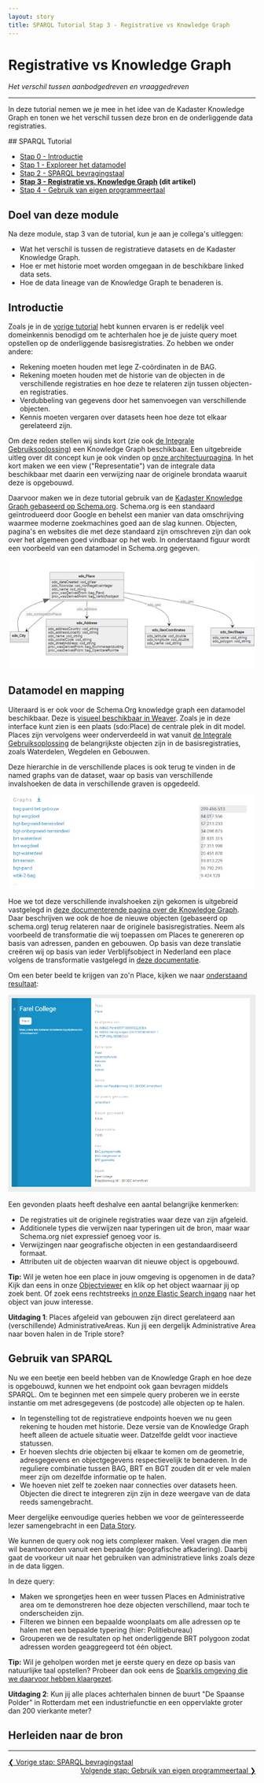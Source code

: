 ```yaml
---
layout: story
title: SPARQL Tutorial Stap 3 - Registrative vs Knowledge Graph
---
```


# Registrative vs Knowledge Graph

*Het verschil tussen aanbodgedreven en vraaggedreven*

***

In deze tutorial nemen we je mee in het idee van de Kadaster Knowledge Graph en tonen we het verschil tussen deze bron en de onderliggende data registraties.

<div class="textbox" markdown="1">
## SPARQL Tutorial

- [Stap 0 - Introductie](/developer/sparql/tutorial/0-Introductie)
- [Stap 1 - Exploreer het datamodel](/developer/sparql/tutorial/1-Exploreer-het-datamodel)
- [Stap 2 - SPARQL bevragingstaal](/developer/sparql/tutorial/2-SPARQL)
- **[Stap 3 - Registratie vs. Knowledge Graph](/developer/sparql/tutorial/3-Registratie-vs-Knowledge-Graph) (dit artikel)**
- [Stap 4 - Gebruik van eigen programmeertaal](/developer/sparql/tutorial/4-Gebruik-eigen-programmeertaal)

</div>

## Doel van deze module

Na deze module, stap 3 van de tutorial, kun je aan je collega's uitleggen:

- Wat het verschil is tussen de registratieve datasets en de Kadaster Knowledge Graph.
- Hoe er met historie moet worden omgegaan in de beschikbare linked data sets.
- Hoe de data lineage van de Knowledge Graph te benaderen is.

## Introductie

Zoals je in de [vorige tutorial](/developer/sparql/tutorial/2-SPARQL) hebt kunnen ervaren is er redelijk veel domeinkennis benodigd om te achterhalen hoe je de juiste query moet opstellen op de onderliggende basisregistraties.
Zo hebben we onder andere:

- Rekening moeten houden met lege Z-coördinaten in de BAG.
- Rekening moeten houden met de historie van de objecten in de verschillende registraties en hoe deze te relateren zijn tussen objecten- en registraties.
- Verdubbeling van gegevens door het samenvoegen van verschillende objecten.
- Kennis moeten vergaren over datasets heen hoe deze tot elkaar gerelateerd zijn.

Om deze reden stellen wij sinds kort (zie ook [de Integrale Gebruiksoplossing](/cases/integralegebruiksoplossing)) een Knowledge Graph beschikbaar. Een uitgebreide uitleg over dit concept kun je ook vinden op [onze architectuurpagina](/demonstrators/architectuur-selfservice/KnowledgeGraph/). In het kort maken we een view ("Representatie") van de integrale data beschikbaar met daarin een verwijzing naar de originele brondata waaruit deze is opgebouwd.

Daarvoor maken we in deze tutorial gebruik van de [Kadaster Knowledge Graph gebaseerd op Schema.org](https://data.labs.kadaster.nl/kadaster/kg). Schema.org is een standaard geïntrodueerd door Google en behelst een manier van data omschrijving waarmee moderne zoekmachines goed aan de slag kunnen. Objecten, pagina's en websites die met deze standaard zijn omschreven zijn dan ook over het algemeen goed vindbaar op het web. In onderstaand figuur wordt een voorbeeld van een datamodel in Schema.org gegeven.

![Mermaid schema.org](/assets/images/mermaid-sdo-model.png)

## Datamodel en mapping

Uiteraard is er ook voor de Schema.Org knowledge graph een datamodel beschikbaar. Deze is [visueel beschikbaar in Weaver](https://kadaster.wvr.io/kg-kadaster/home). Zoals je in deze interface kunt zien is een plaats (sdo:Place) de centrale plek in dit model. Places zijn vervolgens weer onderverdeeld in wat vanuit [de Integrale Gebruiksoplossing](/cases/integralegebruiksoplossing) de belangrijkste objecten zijn in de basisregistraties, zoals Waterdelen, Wegdelen en Gebouwen.

Deze hierarchie in de verschillende places is ook terug te vinden in de named graphs van de dataset, waar op basis van verschillende invalshoeken de data in verschillende graven is opgedeeld.

![Graphs schema.org](/assets/images/graphs-kkg.PNG)

Hoe we tot deze verschillende invalshoeken zijn gekomen is uitgebreid vastgelegd in [deze documenterende pagina over de Knowledge Graph](/demonstrators/architectuur-selfservice/KnowledgeGraph/). Daar beschrijven we ook de hoe de nieuwe objecten (gebaseerd op schema.org) terug relateren naar de originele basisregistraties. Neem als voorbeeld de transformatie die wij toepassen om Places te genereren op basis van adressen, panden en gebouwen. Op basis van deze translatie creëren wij op basis van ieder Verblijfsobject in Nederland een place volgens de transformatie vastgelegd in [deze documentatie](https://labs.kadaster.nl/demonstrators/architectuur-selfservice/KnowledgeGraph/#41-van-gebouwpand-naar-schemaorg-place-visuele-weergave).

Om een beter beeld te krijgen van zo'n Place, kijken we naar [onderstaand resultaat](https://data.labs.kadaster.nl/kadaster/kg/id/place/0307010000402601):

![Voorbeeld Adres Place](/assets/images/Voorbeeld-place-kkg.PNG)

Een gevonden plaats heeft deshalve een aantal belangrijke kenmerken:

- De registraties uit de originele registraties waar deze van zijn afgeleid.
- Additionele types die verwijzen naar typeringen uit de bron, maar waar Schema.org niet expressief genoeg voor is.
- Verwijzingen naar geografische objecten in een gestandaardiseerd formaat.
- Attributen uit de objecten waarvan dit nieuwe object is opgebouwd.

**Tip:** Wil je weten hoe een place in jouw omgeving is opgenomen in de data? Kijk dan eens in onze [Objectviewer](https://labs.kadaster.nl/demonstrators/objectviewer) en klik op het object waarnaar jij op zoek bent. Of zoek eens rechtstreeks [in onze Elastic Search ingang](https://data.labs.kadaster.nl/kadaster/kg/search/search) naar het object van jouw interesse.

<div class="textbox" markdown="2">
    <b>Uitdaging 1</b>: Places afgeleid van gebouwen zijn direct gerelateerd aan (verschillende) AdministrativeAreas. Kun jij een dergelijk Administrative Area naar boven halen in de Triple store?
</div>

## Gebruik van SPARQL

Nu we een beetje een beeld hebben van de Knowledge Graph en hoe deze is opgebouwd, kunnen we het endpoint ook gaan bevragen middels SPARQL. Om te beginnen met een simpele query proberen we in eerste instantie om met adresgegevens (de postcode) alle objecten op te halen.

<query data-config-ref="https://data.labs.kadaster.nl/dst/-/queries/Tutorial3-KnowledgeGraph-Adresgegevens/4">
</query>

- In tegenstelling tot de registratieve endpoints hoeven we nu geen rekening te houden met historie. Deze versie van de Knowledge Graph heeft alleen de actuele situatie weer. Datzelfde geldt voor inactieve statussen.
- Er hoeven slechts drie objecten bij elkaar te komen om de geometrie, adresgegevens en objectgegevens respectievelijk te benaderen. In de reguliere combinatie tussen BAG, BRT en BGT zouden dit er vele malen meer zijn om dezelfde informatie op te halen.
- We hoeven niet zelf te zoeken naar connecties over datasets heen. Objecten die direct te integreren zijn zijn in deze weergave van de data reeds samengebracht.

Meer dergelijke eenvoudige queries hebben we voor de geïnteresseerde lezer samengebracht in een [Data Story](https://data.labs.kadaster.nl/dst/-/stories/algemene-queries-voor-kkg-gebruik).

We kunnen de query ook nog iets complexer maken. Veel vragen die men wil beantwoorden vanuit een bepaalde (geografische afkadering). Daarbij gaat de voorkeur uit naar het gebruiken van administratieve links zoals deze in de data liggen.

<query data-config-ref="https://data.labs.kadaster.nl/dst/-/queries/Tutorial3-KnowledgeGraph-ComplexeQuery/2">
</query>

In deze query:

- Maken we sprongetjes heen en weer tussen Places en Administrative area om te demonstreren hoe deze objecten verschillend, maar toch te onderscheiden zijn.
- Filteren we binnen een bepaalde woonplaats om alle adressen op te halen met een bepaalde typering (hier: Politiebureau)
- Grouperen we de resultaten op het onderliggende BRT polygoon zodat adressen worden geaggregeerd tot één object.

**Tip:** Wil je geholpen worden met je eerste query en deze op basis van natuurlijke taal opstellen? Probeer dan ook eens de [Sparklis omgeving die we daarvoor hebben klaargezet](https://labs.kadaster.nl/demonstrators/sparklis/osparklis.html?title=%0A%09%09%09%09%09%09%09%09%20%20SDO%20Knowledge%20Graph%0A%09%09%09%09%09%09%09%20%20&endpoint=https%3A//api.labs.kadaster.nl/datasets/kadaster/kg-demo-sparklis/services/default/sparql&avoid_lengthy_queries=true&concept_lexicons_select=http%3A//www.w3.org/2000/01/rdf-schema%23label&lang=nl).

<div class="textbox" markdown="2">
    <b>Uitdaging 2</b>: Kun jij alle places achterhalen binnen de buurt "De Spaanse Polder" in Rotterdam met een industriefunctie en een oppervlakte groter dan 200 vierkante meter?
</div>

## Herleiden naar de bron


***

<div style="text-align: left">
    <a href="/developer/sparql/tutorial/2-SPARQL">
        &#10094; Vorige stap: SPARQL bevragingstaal
    </a>
</div>
<div style="text-align: right">
    <a href="/developer/sparql/tutorial/4-Gebruik-eigen-programmeertaal">
        Volgende stap: Gebruik van eigen programmeertaal &#10095;
    </a>
</div>
